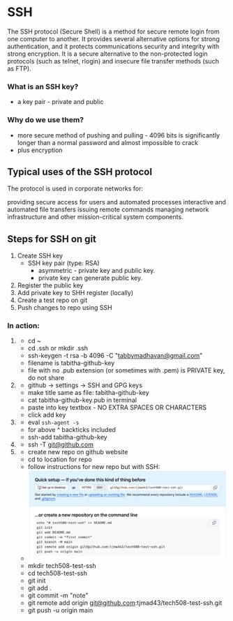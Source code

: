 # SSH

The SSH protocol (Secure Shell) is a method for secure remote login from one computer to another. It provides several alternative options for strong authentication, and it protects communications security and integrity with strong encryption. It is a secure alternative to the non-protected login protocols (such as telnet, rlogin) and insecure file transfer methods (such as FTP).

### What is an SSH key?
- a key pair - private and public

### Why do we use them?
- more secure method of pushing and pulling - 4096 bits is significantly longer than a normal password and almost impossible to crack
- plus encryption

## Typical uses of the SSH protocol
The protocol is used in corporate networks for:

providing secure access for users and automated processes
interactive and automated file transfers
issuing remote commands
managing network infrastructure and other mission-critical system components.


## Steps for SSH on git
1. Create SSH key
   - SSH key pair (type: RSA)
     - asymmetric - private key and public key.
     - private key can generate public key.
2. Register the public key
3. Add private key to SHH register (locally)
4. Create a test repo on git
5. Push changes to repo using SSH


### In action:

1. - cd ~
   - cd .ssh or mkdir .ssh
   - ssh-keygen -t rsa -b 4096 -C "tabbymadhavan@gmail.com"
   - filename is tabitha-github-key
   - file with no .pub extension (or sometimes with .pem) is PRIVATE key, do not share
2. - github -> settings -> SSH and GPG keys
   - make title same as file: tabitha-github-key
   - cat tabitha-github-key.pub in terminal
   - paste into key textbox - NO EXTRA SPACES OR CHARACTERS
   - click add key
3. - eval `ssh-agent -s`
   - for above ^ backticks included
   - ssh-add tabitha-github-key
4. - ssh -T git@github.com
5. - create new repo on github website
   - cd to location for repo
   - follow instructions for new repo but with SSH:
   - ![newRepo](newrepo.png)
   - mkdir tech508-test-ssh
   - cd tech508-test-ssh
   - git init
   - git add .
   - git commit -m "note"
   - git remote add origin git@github.com:tjmad43/tech508-test-ssh.git
   - git push -u origin main
